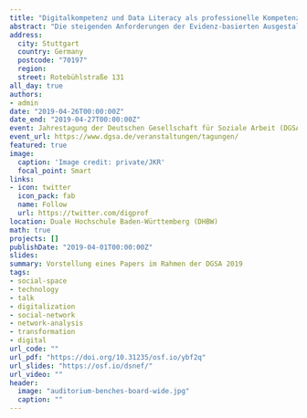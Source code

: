 ```yaml
---
title: "Digitalkompetenz und Data Literacy als professionelle Kompetenzen für Soziale Arbeit im Zeitalter des digitalen Kapitalismus: Der Einfluss der Digitalisierung auf Lehre und Ausbildungsprofile in der Sozialen Arbeit"
abstract: "Die steigenden Anforderungen der Evidenz-basierten Ausgestaltung in professionellen Kontexten von Sozialer Arbeit stellt zunehmende Herausforderungen an die Ausbildungsprofile in der Lehre dar. Dies gilt gleichermaßen für die Handlungskompetenzvermittlung in der Ausbildung in Bachelor und Master Studiengängen, sowie die Ausbildung des akademischen Nachwuchses bezogen auf Forschungs- und Lehrvermittlungskompetenz. Der zunehmende Trend zu quantitativen Formen der Vermittlung von Evidenz wird durch die Digitalisierung noch weiter beschleunigt und manifestiert die Notwendigkeit der Verbindung qualitativer und quantitativer Kompetenzen zur Ausbildung einer umfassenden 'Data Literacy', also dem verständigen Umgang mit Daten und deren Interpretation. Gerade in der Sozialen Arbeit ist es jedoch wichtig, Datenermittlung und -interpretation als umfassendes Konzept zu vermitteln. Während in der Vergangenheit das Hauptaugenmerk hauptsächlich auf qualitative Formen der Datenerhebung und -analyse gelegt wurde, werden zunehmend von Akteuren der Sozialen Arbeit Kompetenzen verlangt, die eine sinnvolle Verbindung dieser qualitativen Methoden mit quantitativen Methoden in einer zunehmend durch die Digitalisierung vieler Prozesse geprägten Arbeits- und Forschungswelt ermöglichen. Am Beispiel der sozialraumorientierten Arbeit stellt dieser Beitrag neue Möglichkeiten einer Verbindung von qualitativen und quantitativen Methoden in der Netzwerkanalyse vor und diskutiert notwendige Kompetenzprofile sowie Voraussetzungen für eine erfolgreiche Kompetenzvermittlung in der Lehre unter Berücksichtigung methodischer Kenntnisse, ethischer Fragestellungen und kritischer Reflexionsfähigkeit in einer von Digitalisierung geprägten sozialen Wirklichkeit und vom digitalen Kapitalismus geprägten gesellschaftlichen Gesamtkontexts."
address:
  city: Stuttgart
  country: Germany
  postcode: "70197"
  region:
  street: Rotebühlstraße 131
all_day: true
authors:
- admin
date: "2019-04-26T00:00:00Z"
date_end: "2019-04-27T00:00:00Z"
event: Jahrestagung der Deutschen Gesellschaft für Soziale Arbeit (DGSA)
event_url: https://www.dgsa.de/veranstaltungen/tagungen/
featured: true
image:
  caption: 'Image credit: private/JKR'
  focal_point: Smart
links:
- icon: twitter
  icon_pack: fab
  name: Follow
  url: https://twitter.com/digprof
location: Duale Hochschule Baden-Württemberg (DHBW)
math: true
projects: []
publishDate: "2019-04-01T00:00:00Z"
slides:
summary: Vorstellung eines Papers im Rahmen der DGSA 2019
tags:
- social-space
- technology
- talk
- digitalization
- social-network
- network-analysis
- transformation
- digital
url_code: ""
url_pdf: "https://doi.org/10.31235/osf.io/ybf2q"
url_slides: "https://osf.io/dsnef/"
url_video: ""
header:
  image: "auditorium-benches-board-wide.jpg"
  caption: ""
---
```

